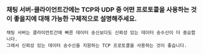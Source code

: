 ### 채팅 서버-클라이언트간에는 TCP와 UDP 중 어떤 프로토콜을 사용하는 것이 좋을지에 대해 가능한 구체적으로 설명해주세요.

```
채팅 서버는 클라이언트간에 빠른 데이터 송신보다도 신뢰성 있는 데이터 송수신이 더 중요합니다.
그래서 신뢰성 있는 데이터 송수신을 지원하는 TCP 프로토콜을 사용하는 것이 좋습니다.
```

